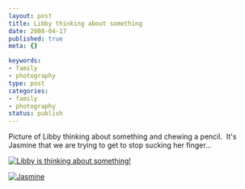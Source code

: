 ```yaml
--- 
layout: post
title: Libby thinking about something
date: 2008-04-17
published: true
meta: {}

keywords: 
- family
- photography
type: post
categories: 
- family
- photography
status: publish
---
```



Picture of Libby thinking about something and chewing a pencil.  It's Jasmine that we are trying to get to stop sucking her finger...

  

[![Libby is thinking about something!](http://media.eick.us/2011/05/410879068_3ab03f1c09.jpg)](http://www.flickr.com/photos/andreweick/410879068/ "Libby is thinking about something! by AndrewEick, on Flickr")

  

[![Jasmine](http://media.eick.us/2011/05/175292122_98d4c21911_m.jpg)](http://www.flickr.com/photos/andreweick/175292122/ "Jasmine by AndrewEick, on Flickr")

